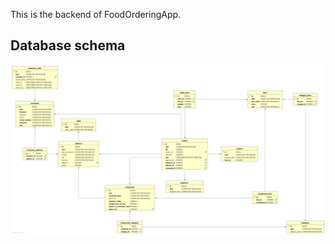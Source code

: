 This is the backend of  FoodOrderingApp.

<h2>Database schema</h2>

<img src="/images/DB-schema.jpg">



